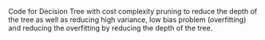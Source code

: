 Code for Decision Tree with cost complexity pruning to reduce the depth of the tree as well as reducing high variance, low bias problem (overfitting) and reducing the overfitting by reducing the depth of the tree.